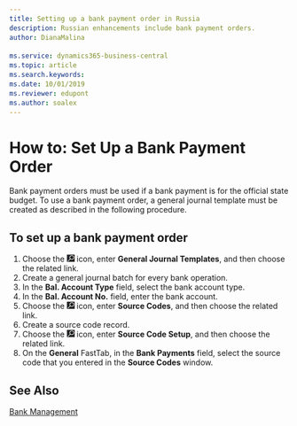 ```yaml
---
title: Setting up a bank payment order in Russia
description: Russian enhancements include bank payment orders.
author: DianaMalina

ms.service: dynamics365-business-central
ms.topic: article
ms.search.keywords:
ms.date: 10/01/2019
ms.reviewer: edupont
ms.author: soalex
---
```


# How to: Set Up a Bank Payment Order

Bank payment orders must be used if a bank payment is for the official state budget. To use a bank payment order, a general journal template must be created as described in the following procedure.

## To set up a bank payment order

1. Choose the ![Lightbulb that opens the Tell Me feature](../../media/ui-search/search_small.png "Tell me what you want to do") icon, enter **General Journal Templates**, and then choose the related link.
2. Create a general journal batch for every bank operation.
3. In the **Bal. Account Type** field, select the bank account type.
4. In the **Bal. Account No.** field, enter the bank account.
5. Choose the ![Lightbulb that opens the Tell Me feature](../../media/ui-search/search_small.png "Tell me what you want to do") icon, enter **Source Codes**, and then choose the related link.
6. Create a source code record.
7. Choose the ![Lightbulb that opens the Tell Me feature](../../media/ui-search/search_small.png "Tell me what you want to do") icon, enter **Source Code Setup**, and then choose the related link.
8. On the **General** FastTab, in the **Bank Payments** field, select the source code that you entered in the **Source Codes** window.

## See Also

 [Bank Management](Bank-Management.md)  
